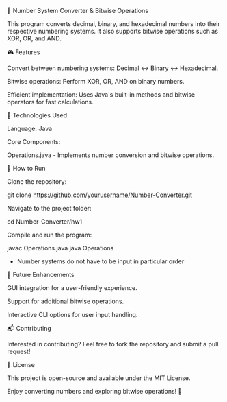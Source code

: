 🔢 Number System Converter & Bitwise Operations

This program converts decimal, binary, and hexadecimal numbers into their respective numbering systems. It also supports bitwise operations such as XOR, OR, and AND.

🎮 Features

Convert between numbering systems: Decimal ↔ Binary ↔ Hexadecimal.

Bitwise operations: Perform XOR, OR, AND on binary numbers.

Efficient implementation: Uses Java's built-in methods and bitwise operators for fast calculations.

🔧 Technologies Used

Language: Java

Core Components:

Operations.java - Implements number conversion and bitwise operations.

🚀 How to Run

Clone the repository:

git clone https://github.com/yourusername/Number-Converter.git

Navigate to the project folder:

cd Number-Converter/hw1

Compile and run the program:

javac Operations.java
java Operations <decimal> <binary> <hexadecimal> 
* Number systems do not have to be input in particular order

📌 Future Enhancements

GUI integration for a user-friendly experience.

Support for additional bitwise operations.

Interactive CLI options for user input handling.

📬 Contributing

Interested in contributing? Feel free to fork the repository and submit a pull request!

📜 License

This project is open-source and available under the MIT License.

Enjoy converting numbers and exploring bitwise operations! 🚀
